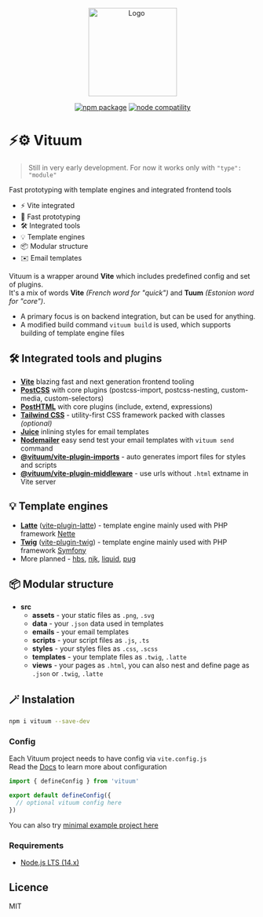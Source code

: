 <p align="center">
  <a href="https://vituum.dev/" target="_blank" rel="noopener noreferrer">
    <img width="180" src="https://core.newlogic.cz/logo.png" alt="Logo">
  </a>
</p>
<p align="center">
  <a href="https://npmjs.com/package/vituum"><img src="https://img.shields.io/npm/v/vituum.svg" alt="npm package"></a>
  <a href="https://nodejs.org/en/about/releases/"><img src="https://img.shields.io/node/v/vituum.svg" alt="node compatility"></a>
</p>

# ⚡⚙️ Vituum

> Still in very early development.
> For now it works only with `"type": "module"`

Fast prototyping with template engines and integrated frontend tools

- ⚡ Vite integrated
- 🚀️ Fast prototyping
- 🛠️ Integrated tools
- 💡 Template engines
- 📦 Modular structure
- ✉️ Email templates

Vituum is a wrapper around **Vite** which includes predefined config and set of plugins.<br>
It's a mix of words **Vite** _(French word for "quick")_ and **Tuum** _(Estonion word for "core")_.<br>

* A primary focus is on backend integration, but can be used for anything.
* A modified build command `vituum build` is used, which supports building of template engine files

## 🛠️ Integrated tools and plugins
* **[Vite](https://vitejs.dev/)** blazing fast and next generation frontend tooling
* **[PostCSS](https://postcss.org/)** with core plugins (postcss-import, postcss-nesting, custom-media, custom-selectors)
* **[PostHTML](https://posthtml.org/)** with core plugins (include, extend, expressions)
* **[Tailwind CSS](https://tailwindcss.com/)** - utility-first CSS framework packed with classes *(optional)*
* **[Juice](https://github.com/Automattic/juice)** inlining styles for email templates
* **[Nodemailer](https://nodemailer.com)** easy send test your email templates with `vituum send` command
* **[@vituum/vite-plugin-imports](https://github.com/vituum/vituum/blob/main/plugins/imports.js)** - auto generates import files for styles and scripts
* **[@vituum/vite-plugin-middleware](https://github.com/vituum/vituum/blob/main/plugins/imports.js)** - use urls without `.html` extname in Vite server

## 💡 Template engines
* **[Latte](https://latte.nette.org/)** ([vite-plugin-latte](https://github.com/lubomirblazekcz/vite-plugin-latte)) - template engine mainly used with PHP framework [Nette](https://nette.org/)
* **[Twig](https://twig.symfony.com/)** ([vite-plugin-twig](https://github.com/fiadone/vite-plugin-twig)) - template engine mainly used with PHP framework [Symfony](https://symfony.com/)
* More planned - [hbs](https://handlebarsjs.com/), [njk](https://mozilla.github.io/nunjucks/), [liquid](https://liquidjs.com/), [pug](https://pugjs.org/)

## 📦 Modular structure

* **src**
  * **assets** - your static files as `.png`, `.svg`
  * **data** - your `.json` data used in templates
  * **emails** - your email templates
  * **scripts** - your script files as `.js`, `.ts`
  * **styles** - your styles files as `.css`, `.scss`
  * **templates** - your template files as `.twig`, `.latte`
  * **views** - your pages as `.html`, you can also nest and define page as `.json` or `.twig`, `.latte`

## 🪄 Instalation

```sh
npm i vituum --save-dev
```

### Config

Each Vituum project needs to have config via `vite.config.js`<br>
Read the [Docs](https://vitejs.dev/config/) to learn more about configuration

```js
import { defineConfig } from 'vituum'

export default defineConfig({
  // optional vituum config here
})
```

You can also try [minimal example project here](https://github.com/vituum/example)

### Requirements

- [Node.js LTS (14.x)](https://nodejs.org/en/download/)

## Licence
MIT
